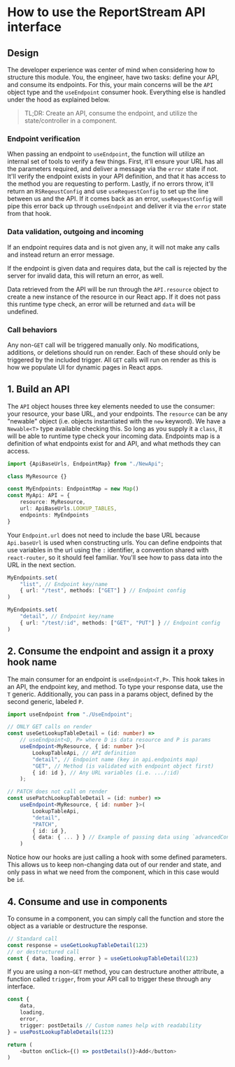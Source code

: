 # How to use the ReportStream API interface

## Design

The developer experience was center of mind when considering how to structure this module. You, the engineer,
have two tasks: define your API, and consume its endpoints. For this, your main concerns will be the 
`API` object type and the `useEndpoint` consumer hook. Everything else is handled under the hood as explained below.

> TL;DR:  Create an API, consume the endpoint, and utilize the state/controller in a component.

### Endpoint verification

When passing an endpoint to `useEndpoint`, the function will utilize an internal set of tools to verify a few things.
First, it'll ensure your URL has all the parameters required, and deliver a message via the `error` state if not. It'll 
verify the endpoint exists in your API definition, and that it has access to the method you are requesting to perform. 
Lastly, if no errors throw, it'll return an `RSReqeustConfig` and use `useRequestConfig` to set up the line between us 
and the API. If it comes back as an error, `useRequestConfig` will pipe this error back up through `useEndpoint` and deliver 
it via the `error` state from that hook.

### Data validation, outgoing and incoming

If an endpoint requires data and is not given any, it will not make any calls and instead return an error message. 

If the endpoint is given data and requires data, but the call is rejected by the server for invalid data, this will return 
an error, as well.

Data retrieved from the API will be run through the `API.resource` object to create a new instance of the resource in our 
React app. If it does not pass this runtime type check, an error will be returned and `data` will be undefined.

### Call behaviors

Any non-`GET` call will be triggered manually only. No modifications, additions, or deletions should run on render. Each of these 
should only be triggered by the included trigger. All `GET` calls will run on render as this is how we populate UI for dynamic 
pages in React apps. 

## 1. Build an API

The `API` object houses three key elements needed to use the consumer: your resource, your base URL, and 
your endpoints. The `resource` can be any "newable" object (i.e. objects instantiated with the `new`
keyword). We have a `Newable<T>` type available checking this. So long as you supply it a `class`, it will 
be able to runtime type check your incoming data. Endpoints map is a definition of what endpoints exist for 
and API, and what methods they can access.

```typescript
import {ApiBaseUrls, EndpointMap} from "./NewApi";

class MyResource {}

const MyEndpoints: EndpointMap = new Map()
const MyApi: API = {
    resource: MyResource,
    url: ApiBaseUrls.LOOKUP_TABLES,
    endpoints: MyEndpoints
}
```

Your `Endpoint.url` does not need to include the base URL because `Api.baseUrl` is used when constructing 
urls. You can define endpoints that use variables in the url using the `:` identifier, a convention shared 
with `react-router`, so it should feel familiar. You'll see how to pass data into the URL in the next section.

```typescript
MyEndpoints.set(
    "list", // Endpoint key/name
    { url: "/test", methods: ["GET"] } // Endpoint config
)

MyEndpoints.set(
    "detail", // Endpoint key/name
    { url: "/test/:id", methods: ["GET", "PUT"] } // Endpoint config
)
```

## 2. Consume the endpoint and assign it a proxy hook name

The main consumer for an endpoint is `useEndpoint<T,P>`. This hook takes in an API, the endpoint key, 
and method. To type your response data, use the `T` generic. Additionally, you can pass in a params object, 
defined by the second generic, labeled `P`. 

```typescript
import useEndpoint from "./UseEndpoint";

// ONLY GET calls on render
const useGetLookupTableDetail = (id: number) =>
    // useEndpoint<D, P> where D is data resource and P is params
    useEndpoint<MyResource, { id: number }>(
        LookupTableApi, // API definition
        "detail", // Endpoint name (key in api.endpoints map)
        "GET", // Method (is validated with endpoint object first)
        { id: id }, // Any URL variables (i.e. .../:id)
    );

// PATCH does not call on render
const usePatchLookupTableDetail = (id: number) =>
    useEndpoint<MyResource, { id: number }>(
        LookupTableApi,
        "detail",
        "PATCH",
        { id: id },
        { data: { ... } } // Example of passing data using `advancedConfig`
    )
```

Notice how our hooks are just calling a hook with some defined parameters. This allows us to keep non-changing 
data out of our render and state, and only pass in what we need from the component, which in this case would be 
`id`.

## 4. Consume and use in components

To consume in a component, you can simply call the function and store the object as a variable or 
destructure the response.

```typescript
// Standard call
const response = useGetLookupTableDetail(123)
// or destructured call
const { data, loading, error } = useGetLookupTableDetail(123)
```

If you are using a non-`GET` method, you can destructure another attribute, a function called `trigger`,
from your API call to trigger these through any interface.

```typescript jsx
const { 
    data, 
    loading, 
    error, 
    trigger: postDetails // Custom names help with readability
} = usePostLookupTableDetails(123)

return (
    <button onClick={() => postDetails()}>Add</button>
)
```
